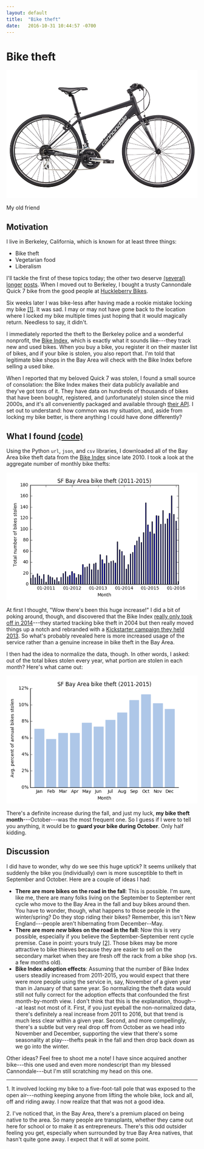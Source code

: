 ```yaml
---
layout: default
title:  "Bike theft"
date:   2016-10-31 10:44:57 -0700
---
```


Bike theft
==========

![cannondale](/assets/bike_theft/cannondale.jpg)
<p class="caption">My old friend</p>

Motivation
----------

I live in Berkeley, California, which is known for at least three things:

- Bike theft
- Vegetarian food
- Liberalism

I'll tackle the first of these topics today; the other two deserve [(several)](http://patch.com/california/berkeley/newly-sworn-mayor-vows-make-berkeley-even-more-liberal) [longer](http://www.dailycal.org/2016/03/18/uc-berkeley-liberalism-now/) [posts](http://www.vegan.com/berkeley/). When I moved out to Berkeley, I bought a trusty Cannondale Quick 7 bike from the good people at [Huckleberry Bikes](http://www.huckleberrybicycles.com/).

Six weeks later I was bike-less after having made a rookie mistake locking my bike [[1]](#bike-note). It was sad. I may or may not have gone back to the location where I locked my bike multiple times just hoping that it would  magically return. Needless to say, it didn't.

I immediately reported the theft to the Berkeley police and a wonderful nonprofit, the [Bike Index](https://bikeindex.org/), which is exactly what it sounds like---they track new and used bikes. When you buy a bike, you register it on their master list of bikes, and if your bike is stolen, you also report that. I'm told that legitimate bike shops in the Bay Area will check with the Bike Index before selling a used bike. 

When I reported that my beloved Quick 7 was stolen, I found a small source of consolation: the Bike Index makes their data publicly available and they've got tons of it. They have data on hundreds of thousands of bikes that have been bought, registered, and (unfortunately) stolen since the mid 2000s, and it's all conveniently packaged and available through [their API](https://bikeindex.org/documentation/api_v3). I set out to understand: how common was my situation, and, aside from locking my bike better, is there anything I could have done differently?

What I found [(code)](https://github.com/davidjwiner/bike-theft/blob/master/Bike%20theft%20analysis.ipynb)
-------------------

Using the Python `url`, `json`, and `csv` libraries, I downloaded all of the Bay Area bike theft data from the [Bike Index](https://bikeindex.org/) since late 2010. I took a look at the aggregate number of monthly bike thefts:

![theft-per-month](/assets/bike_theft/monthly_total_thefts.png)

At first I thought, "Wow there's been this huge increase!" I did a bit of poking around, though, and discovered that the Bike Index [really only took off in 2014](https://bikeindex.org/about)---they started tracking bike theft in 2004 but then really moved things up a notch and rebranded with a [Kickstarter campaign they held 2013](https://www.kickstarter.com/projects/1073266317/the-bike-index-lets-stop-bike-theft-together). So what's probably revealed here is more increased usage of the service rather than a genuine increase in bike theft in the Bay Area.

I then had the idea to normalize the data, though. In other words, I asked: out of the total bikes stolen every year, what portion are stolen in each month? Here's what came out:

![theft-per-month](/assets/bike_theft/monthly_normalized_thefts_aggregated.png)

There's a definite increase during the fall, and just my luck, **my bike theft month**---October---was the most frequent one. So I guess if I were to tell you anything, it would be to **guard your bike during October**. Only half kidding.

Discussion
----------

I did have to wonder, why do we see this huge uptick? It seems unlikely that suddenly the bike you (individually) own is more susceptible to theft in September and October. Here are a couple of ideas I had:

- **There are more bikes on the road in the fall**: This is possible. I'm sure, like me, there are many folks living on the September to September rent cycle who move to the Bay Area in the fall and buy bikes around then. You have to wonder, though, what happens to those people in the winter/spring? Do they stop riding their bikes? Remember, this isn't New England---people aren't hibernating from December--May.
- **There are more *new* bikes on the road in the fall**: Now this is very possible, especially if you believe the September-September rent cycle premise. Case in point: yours truly [[2]](#transplant-note). Those bikes may be more attractive to bike thieves because they are easier to sell on the secondary market when they are fresh off the rack from a bike shop (vs. a few months old).
- **Bike Index adoption effects**: Assuming that the number of Bike Index users steadily increased from 2011-2015, you would expect that there were more people using the service in, say, November of a given year than in January of that same year. So normalizing the theft data would still not fully correct for the adoption effects that confounded the first month-by-month view. I don't think that this is the explanation, though---at least not most of it. First, if you just eyeball the non-normalized data, there's definitely a real increase from 2011 to 2016, but that trend is much less clear within a given year. Second, and more compellingly, there's a subtle but very real drop off from October as we head into November and December, supporting the view that there's some seasonality at play---thefts peak in the fall and then drop back down as we go into the winter.

Other ideas? Feel free to shoot me a note! I have since acquired another bike---this one used and even more nondescript than my blessed Cannondale---but I'm still scratching my head on this one.

_____

 <a name="bike-note">1.</a> It involved locking my bike to a five-foot-tall pole that was exposed to the open air---nothing keeping anyone from lifting the whole bike, lock and all, off and riding away. I now realize that that was not a good idea.

  <a name="transplant-note">2.</a> I've noticed that, in the Bay Area, there's a premium  placed on being native to the area. So many people are transplants, whether they came out here for school or to make it as entrepreneurs. There's this odd outsider feeling you get, especially when surrounded by true Bay Area natives, that hasn't quite gone away. I expect that it will at some point.